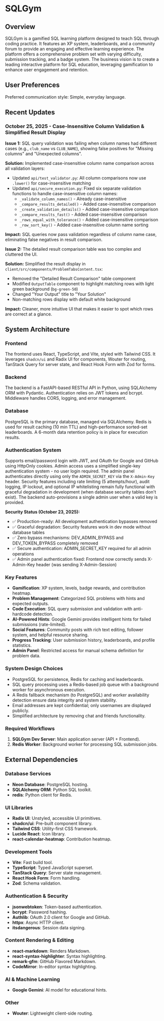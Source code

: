 # SQLGym

## Overview
SQLGym is a gamified SQL learning platform designed to teach SQL through coding practice. It features an XP system, leaderboards, and a community forum to provide an engaging and effective learning experience. The platform offers a comprehensive problem set with varying difficulty, submission tracking, and a badge system. The business vision is to create a leading interactive platform for SQL education, leveraging gamification to enhance user engagement and retention.

## User Preferences
Preferred communication style: Simple, everyday language.

## Recent Updates

### October 25, 2025 - Case-Insensitive Column Validation & Simplified Result Display
**Issue 1:** SQL query validation was failing when column names had different cases (e.g., `club_name` vs `CLUB_NAME`), showing false positives for "Missing columns" and "Unexpected columns".

**Solution:** Implemented case-insensitive column name comparison across all validation layers:
- Updated `api/test_validator.py`: All column comparisons now use `.lower()` for case-insensitive matching
- Updated `api/secure_execution.py`: Fixed six separate validation functions to handle case-insensitive column names:
  - `_validate_column_names()` - Already case-insensitive
  - `_compare_results_detailed()` - Added case-insensitive comparison
  - `_create_validation_details()` - Added case-insensitive comparison
  - `_compare_results_fast()` - Added case-insensitive comparison
  - `_rows_equal_with_tolerance()` - Added case-insensitive comparison
  - `_row_sort_key()` - Added case-insensitive column name sorting

**Impact:** SQL queries now pass validation regardless of column name case, eliminating false negatives in result comparison.

**Issue 2:** The detailed result comparison table was too complex and cluttered the UI.

**Solution:** Simplified the result display in `client/src/components/ProblemTabsContent.tsx`:
- Removed the "Detailed Result Comparison" table component
- Modified `OutputTable` component to highlight matching rows with light green background (`bg-green-50`)
- Changed "Your Output" title to "Your Solution"
- Non-matching rows display with default white background

**Impact:** Cleaner, more intuitive UI that makes it easier to spot which rows are correct at a glance.

## System Architecture
### Frontend
The frontend uses React, TypeScript, and Vite, styled with Tailwind CSS. It leverages `shadcn/ui` and Radix UI for components, Wouter for routing, TanStack Query for server state, and React Hook Form with Zod for forms.

### Backend
The backend is a FastAPI-based RESTful API in Python, using SQLAlchemy ORM with Pydantic. Authentication relies on JWT tokens and bcrypt. Middleware handles CORS, logging, and error management.

### Database
PostgreSQL is the primary database, managed via SQLAlchemy. Redis is used for result caching (10 min TTL) and high-performance sorted-set leaderboards. A 6-month data retention policy is in place for execution results.

### Authentication System
Supports email/password login with JWT, and OAuth for Google and GitHub using HttpOnly cookies. Admin access uses a simplified single-key authentication system - no user login required. The admin panel authenticates directly using only the `ADMIN_SECRET_KEY` via the `X-Admin-Key` header. Security features including rate limiting (5 attempts/hour), audit logging, IP lockout, and optional IP whitelisting remain fully functional with graceful degradation in development (when database security tables don't exist). The backend auto-provisions a single admin user when a valid key is provided.

**Security Status (October 23, 2025):**
- ✅ Production-ready: All development authentication bypasses removed
- ✅ Graceful degradation: Security features work in dev mode without database tables
- ✅ Zero bypass mechanisms: DEV_ADMIN_BYPASS and DEV_TOKEN_BYPASS completely removed
- ✅ Secure authentication: ADMIN_SECRET_KEY required for all admin operations
- ✅ Admin panel authentication fixed: Frontend now correctly sends X-Admin-Key header (was sending X-Admin-Session)

### Key Features
-   **Gamification**: XP system, levels, badge rewards, and contribution heatmap.
-   **Problem Management**: Categorized SQL problems with hints and expected outputs.
-   **Code Execution**: SQL query submission and validation with anti-hardcode detection.
-   **AI-Powered Hints**: Google Gemini provides intelligent hints for failed submissions (rate-limited).
-   **Social Features**: Community posts with rich text editing, follower system, and helpful resource sharing.
-   **Progress Tracking**: User submission history, leaderboards, and profile statistics.
-   **Admin Panel**: Restricted access for manual schema definition for problem data.

### System Design Choices
-   PostgreSQL for persistence, Redis for caching and leaderboards.
-   SQL query processing uses a Redis-based job queue with a background worker for asynchronous execution.
-   A Redis fallback mechanism (to PostgreSQL) and worker availability detection ensure data integrity and system stability.
-   Email addresses are kept confidential; only usernames are displayed publicly.
-   Simplified architecture by removing chat and friends functionality.

### Required Workflows
1.  **SQLGym Dev Server**: Main application server (API + Frontend).
2.  **Redis Worker**: Background worker for processing SQL submission jobs.

## External Dependencies
### Database Services
-   **Neon Database**: PostgreSQL hosting.
-   **SQLAlchemy ORM**: Python SQL toolkit.
-   **redis**: Python client for Redis.

### UI Libraries
-   **Radix UI**: Unstyled, accessible UI primitives.
-   **shadcn/ui**: Pre-built component library.
-   **Tailwind CSS**: Utility-first CSS framework.
-   **Lucide React**: Icon library.
-   **react-calendar-heatmap**: Contribution heatmap.

### Development Tools
-   **Vite**: Fast build tool.
-   **TypeScript**: Typed JavaScript superset.
-   **TanStack Query**: Server state management.
-   **React Hook Form**: Form handling.
-   **Zod**: Schema validation.

### Authentication & Security
-   **jsonwebtoken**: Token-based authentication.
-   **bcrypt**: Password hashing.
-   **Authlib**: OAuth 2.0 client for Google and GitHub.
-   **httpx**: Async HTTP client.
-   **itsdangerous**: Session data signing.

### Content Rendering & Editing
-   **react-markdown**: Renders Markdown.
-   **react-syntax-highlighter**: Syntax highlighting.
-   **remark-gfm**: GitHub Flavored Markdown.
-   **CodeMirror**: In-editor syntax highlighting.

### AI & Machine Learning
-   **Google Gemini**: AI model for educational hints.

### Other
-   **Wouter**: Lightweight client-side routing.